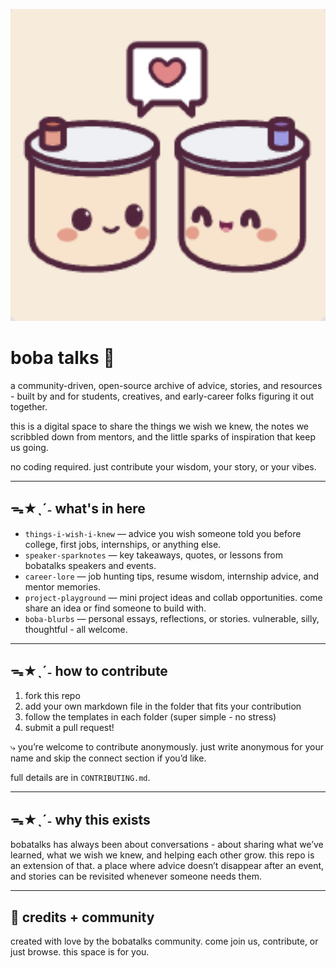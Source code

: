 <p align="center">
  <img src="./images/bobatalks.png" alt="boba talks banner" width="600"/>
</p>

# boba talks 🍵

a community-driven, open-source archive of advice, stories, and resources - built by and for students, creatives, and early-career folks figuring it out together.  

this is a digital space to share the things we wish we knew, the notes we scribbled down from mentors, and the little sparks of inspiration that keep us going.  

no coding required. just contribute your wisdom, your story, or your vibes.  

---

## ᯓ★ˎˊ˗ what's in here  

- `things-i-wish-i-knew` — advice you wish someone told you before college, first jobs, internships, or anything else.  
- `speaker-sparknotes` — key takeaways, quotes, or lessons from bobatalks speakers and events.  
- `career-lore` — job hunting tips, resume wisdom, internship advice, and mentor memories.  
- `project-playground` — mini project ideas and collab opportunities. come share an idea or find someone to build with.  
- `boba-blurbs` — personal essays, reflections, or stories. vulnerable, silly, thoughtful - all welcome.  

---

## ᯓ★ˎˊ˗ how to contribute  

1. fork this repo  
2. add your own markdown file in the folder that fits your contribution  
3. follow the templates in each folder (super simple - no stress)  
4. submit a pull request!  

⤷ you’re welcome to contribute anonymously. just write anonymous for your name and skip the connect section if you’d like.

full details are in `CONTRIBUTING.md`.  

---

## ᯓ★ˎˊ˗ why this exists  

bobatalks has always been about conversations - about sharing what we’ve learned, what we wish we knew, and helping each other grow. this repo is an extension of that. a place where advice doesn’t disappear after an event, and stories can be revisited whenever someone needs them.  

---

## 🍡 credits + community  

created with love by the bobatalks community. come join us, contribute, or just browse. this space is for you.  
